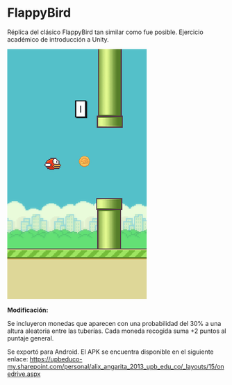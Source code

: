 # FlappyBird
 Réplica del clásico FlappyBird tan similar como fue posible. Ejercicio académico de introducción a Unity.

<img src="./flappybird.png">

**Modificación:**

Se incluyeron monedas que aparecen con una probabilidad del 30% a una altura aleatoria entre las tuberías. Cada moneda recogida suma +2 puntos al puntaje general.

Se exportó para Android. El APK se encuentra disponible en el siguiente enlace: https://upbeduco-my.sharepoint.com/personal/alix_angarita_2013_upb_edu_co/_layouts/15/onedrive.aspx
